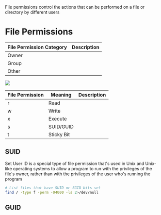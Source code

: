 File permissions control the actions that can be performed on a file or directory by different users

# File Permissions

| File Permission Category | Description |
| --- | --- |
| Owner | |
| Group | |
| Other | |

![](https://github.com/JonmarCorpuz/SecondBrain/blob/main/Assets/dfghghsgdgsfgfdgfdgfdfgdgfdgfd.png)

| File Permission | Meaning | Description |
| --- | --- | --- |
| r | Read | |
| w | Write | |
| x | Execute | |
| s | SUID/GUID | |
| t | Sticky Bit | |

## SUID 

Set User ID is a special type of file permission that's used in Unix and Unix-like operating systems to allow a program to run with the privileges of the file's owner, rather than with the privileges of the user who's running the program

```Bash
# List files that have SUID or SGID bits set
find / -type f -perm -04000 -ls 2>/dev/null
```

## GUID 

